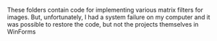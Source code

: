 These folders contain code for implementing various matrix filters for images. But, unfortunately, I had a system failure on my computer and it was possible to restore the code, but not the projects themselves in WinForms